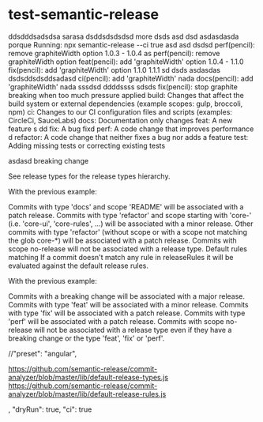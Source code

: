 # test-semantic-release
ddsdddsadsdsa
sarasa
dsddsdsdsdsd
more
dsds
asd
dsd
asdasdasda
porque
Running: npx semantic-release --ci true
asd asd
dsdsd
perf(pencil): remove graphiteWidth option 1.0.3 - 1.0.4 as
perf(pencil): remove graphiteWidth option
feat(pencil): add 'graphiteWidth' option   1.0.4  - 1.1.0
fix(pencil): add 'graphiteWidth' option  1.1.0  1.1.1 sd
dsds
asdasdas
dsdsddsdsddsadasd
ci(pencil): add 'graphiteWidth' nada
docs(pencil): add 'graphiteWidth' nada
sssdsd
ddddssss
sdsds
fix(pencil): stop graphite breaking when too much pressure applied
build: Changes that affect the build system or external dependencies (example scopes: gulp, broccoli, npm)
ci: Changes to our CI configuration files and scripts (examples: CircleCi, SauceLabs)
docs: Documentation only changes
feat: A new feature s dd
fix: A bug fixd
perf: A code change that improves performance d
refactor: A code change that neither fixes a bug nor adds a feature
test: Adding missing tests or correcting existing tests

asdasd
breaking change

See release types for the release types hierarchy.

With the previous example:

Commits with type 'docs' and scope 'README' will be associated with a patch release.
Commits with type 'refactor' and scope starting with 'core-' (i.e. 'core-ui', 'core-rules', ...) will be associated with a minor release.
Other commits with type 'refactor' (without scope or with a scope not matching the glob core-*) will be associated with a patch release.
Commits with scope no-release will not be associated with a release type.
Default rules matching
If a commit doesn't match any rule in releaseRules it will be evaluated against the default release rules.

With the previous example:

Commits with a breaking change will be associated with a major release.
Commits with type 'feat' will be associated with a minor release.
Commits with type 'fix' will be associated with a patch release.
Commits with type 'perf' will be associated with a patch release.
Commits with scope no-release will not be associated with a release type even if they have a breaking change or the type 'feat', 'fix' or 'perf'.


//"preset": "angular",


https://github.com/semantic-release/commit-analyzer/blob/master/lib/default-release-types.js
https://github.com/semantic-release/commit-analyzer/blob/master/lib/default-release-rules.js


,
   "dryRun": true,
   "ci": true